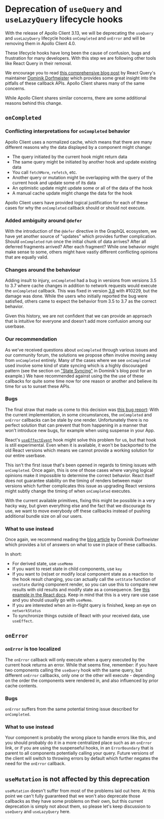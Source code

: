 # Deprecation of `useQuery` and `useLazyQuery` lifecycle hooks

With the release of Apollo Client 3.13, we will be deprecating the `useQuery`
and `useLazyQuery` lifecycle hooks `onCompleted` and `onError` and will be removing them in Apollo Client 4.0.

These lifecycle hooks have long been the cause of confusion, bugs and
frustration for many developers. With this step we are following other tools
like React Query in their removal.

We encourage you to read [this comprehensive blog post](https://tkdodo.eu/blog/breaking-react-querys-api-on-purpose) by React Query's maintainer [Dominik Dorfmeister](https://github.com/tkdodo) which provides some great insight into the pitfalls of these callback APIs. Apollo Client shares many of the same concerns.

While Apollo Client shares similar concerns, there are some additional reasons behind this change.

## `onCompleted`

### Conflicting interpretations for `onCompleted` behavior

Apollo Client uses a normalized cache, which means that there are many different
reasons why the data displayed by a component might change:

* The query initiated by the current hook might return data
* The same query might be initiated by another hook and update existing data
* You call `fetchMore`, `refetch`, etc.
* Another query or mutation might be overlapping with the query of the current hook and
  update some of its data
* An optimistic update might update some or all of the data of the hook
* A manual cache update might change the data for the hook

Apollo Client users have provided logical justification for each of these cases for why the `onCompleted` callback should or should not execute.

### Added ambiguity around `@defer`

With the introduction of the `@defer` directive in the GraphQL
ecosystem, we have yet another source of "updates" which provides further
complication.
Should `onCompleted` run once the initial chunk of data arrives? After all
deferred fragments arrived? After each fragment?
While one behavior might make sense to some, others might have vastly different conflicting opinions that are equally valid.

### Changes around the behaviour

Adding insult to injury, `onCompleted` had a bug in versions from versions 3.5 to 3.7
where cache changes in addition to network requests would execute the `onCompleted`
callback. This was fixed in version [3.8](https://github.com/apollographql/apollo-client/releases/tag/v3.8.0) with #10229, but the damage was done.
While the users who initially reported the bug were satisfied, others came to
expect the behavior from 3.5 to 3.7 as the correct behavior.

Given this history, we are not confident that we can provide an approach that is intuitive for everyone and doesn't add more confusion among our userbase.

### Our recommendation

As we've received questions about `onCompleted` through various issues and our
community forum, the solutions we propose often involve moving away from
`onCompleted` entirely. Many of the cases where we see `onCompleted` used
involve some kind of state syncing which is a highly discouraged pattern (see
the section on ["State
Syncing"](https://tkdodo.eu/blog/breaking-react-querys-api-on-purpose#state-syncing)
in Dominik's blog post for an example.) We have recommended against using the
the use of these callbacks for quite some time now for one reason or another and
believe its time for us to sunset these APIs.

### Bugs

The final straw that made us come to this decision was [this bug report](https://github.com/apollographql/apollo-client/issues/12316):
With the current implementation, in some circumstances, the `onCompleted` and
`onError` callbacks can be stale by one render. Unfortunately there is no perfect
solution that can prevent that from happening in a manner that won't introduce new bugs,
for example when using suspense in your App.

React's [`useEffectEvent`](https://react.dev/learn/separating-events-from-effects#declaring-an-effect-event)
hook might solve this problem for us, but that hook is still experimental.
Even when it is available, it won't be backported to the old React versions
which means we cannot provide a working solution for our entire userbase.

This isn't the first issue that's been opened in regards to timing issues with
`onCompleted`. Once again, this is one of those cases where varying logical
opinions make it impossible to determine the correct behavior. React itself does
not guarantee stability on the timing of renders between major versions which
further complicates this issue as upgrading React versions might subtly change
the timing of when `onCompleted` executes.

With the current available primitives, fixing this might be possible in a very
hacky way, but given everything else and the fact that we discourage its use, we
want to move everybody off these callbacks instead of pushing additional bundle
size on all our users.

### What to use instead

Once again, we recommend reading the [blog article](https://tkdodo.eu/blog/breaking-react-querys-api-on-purpose)
by Dominik Dorfmeister which provides a lot of answers on what to use in place
of these callbacks.

In short:

* For derived state, use `useMemo`
* If you want to reset state in child components, use `key`
* If you want to (re)set or modify local component state as a reaction to the hook
  result changing, you can actually call the `setState`
  function of `useState` during component render, so you can use this to compare
  new results with old results and modify state as a consequence.
  See [this example in the React docs](https://react.dev/reference/react/useState#storing-information-from-previous-renders).
  Keep in mind that this is a very rare use case and you should usually go with `useMemo`.
* If you are interested when an in-flight query is finished, keep an eye on `networkStatus`
* To synchronize things outside of React with your received data, use `useEffect`.

## `onError`

### `onError` is too localized

The `onError` callback will only execute when a query executed by the current hook
returns an error.
While that seems fine, remember: if you have two components calling the `useQuery`
hook with the same query, but different `onError` callbacks, only one or the other
will execute - depending on the order the components were rendered in, and also
influenced by prior cache contents.

### Bugs

`onError` suffers from the same potential timing issue described for `onCompleted`.

### What to use instead

Your component is probably the wrong place to handle errors like this, and you
should probably do it in a more centralized place such as an `onError` link, or
if you are using the suspenseful hooks, in an `ErrorBoundary` that is parent to
all components potentially calling your query. Future versions of the client
will switch to throwing errors by default which further negates the need for the
`onError` callback.

## `useMutation` is not affected by this deprecation

`useMutation` doesn't suffer from most of the problems laid out here.
At this point we can't fully guaranteed that we won't also deprecate those
callbacks as they have some problems on their own, but this current deprecation
is simply not about them, so please let's keep discussion to `useQuery` and
`useLazyQuery` here.
